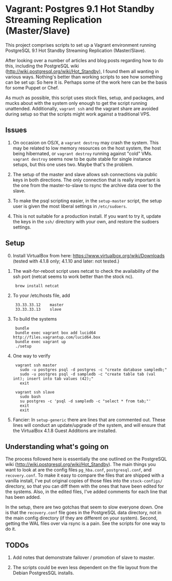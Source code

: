 # Vagrant: Postgres 9.1 Hot Standby Streaming Replication (Master/Slave)

This project comprises scripts to set up a Vagrant environment running 
PostgreSQL 9.1 Hot Standby Streaming Replication (Master/Slave).

After looking over a number of articles and blog posts regarding how to do this, including the
PostgreSQL wiki (<http://wiki.postgresql.org/wiki/Hot_Standby>), I found
them all wanting in various ways. Nothing's better than working scripts to see how something
can be set up: So here it is. Perhaps some of the work here can be the basis for some Puppet
or Chef.

As much as possible, this script uses stock files, setup, and packages, and mucks about
with the system only enough to get the script running unattended. Additionally, `vagrant ssh`
and the vagrant share are avoided during setup so that the scripts might work against a traditional VPS.

## Issues

1. On occasion on OS/X, a `vagrant destroy` may crash the system. This may be related to low memory
resources on the host system, the host being hibernated, or `vagrant destroy` running
against "cold" VMs. `vagrant destroy` seems now to be quite stable for single instance
setups, but this one uses two. Maybe that's the problem.

2. The setup of the master and slave allows ssh connections via public keys in both directions.
The only connection that is really important is the one from the master-to-slave to rsync the
archive data over to the slave.

3. To make the psql scripting easier, in the `setup-master` script, the setup user is given
the most liberal settings in `/etc/sudoers`.

4. This is not suitable for a production install. If you want to try it, update the keys in
the `ssh/` directory with your own, and restore the sudoers settings.

## Setup

0. Install VirtualBox from here: <https://www.virtualbox.org/wiki/Downloads>
(tested with 4.1.8 only; 4.1.10 and later: not tested.)

1. The wait-for-reboot script uses netcat to check the availability of the ssh port (netcat seems
to work better than the stock nc).

        brew install netcat

2. To your /etc/hosts file, add

        33.33.33.12    master
        33.33.33.13    slave

3. To build the systems

        bundle
        bundle exec vagrant box add lucid64 http://files.vagrantup.com/lucid64.box
        bundle exec vagrant up
        ./setup

4. One way to verify

        vagrant ssh master
          sudo -u postgres psql -d postgres -c "create database sampledb;"
          sudo -u postgres psql -d sampledb -c "create table tab (val int); insert into tab values (42);"
          exit

        vagrant ssh slave
          sudo bash
          su postgres -c 'psql -d sampledb -c "select * from tab;"'
          exit
          exit

5. Fancier: In `setup-generic` there are lines that are commented out. These lines will conduct an update/upgrade of the system, and will ensure that the VirtualBox 4.1.8 Guest Additions are installed.

## Understanding what's going on

The process followed here is essentially the one outlined on the PostgreSQL wiki (<http://wiki.postgresql.org/wiki/Hot_Standby>). The main things you want to look at are the config
files `pg_hba.conf`, `postgresql.conf`, and `recovery.conf`. To make it easy to compare the files that
are shipped with a vanilla install, I've put original copies of those files into the `stock-configs/` directory,
so that you can diff them with the ones that have been edited for the systems. Also, in the edited
files, I've added comments for each line that has been added.

In the setup, there are two gotchas that seem to slow everyone down. One is that the `recovery.conf`
file goes in the PostgreSQL data directory, not in the main config directory (if they are different
on your system). Second, getting the WAL files over via rsync is a pain. See the scripts for one way
to do it.

## TODOs

1. Add notes that demonstrate failover / promotion of slave to master.

2. The scripts could be even less dependent on the file layout from the Debian PostgresSQL installs.
